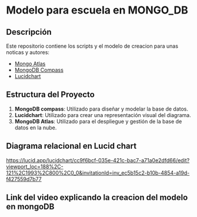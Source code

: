 # Modelo para escuela en MONGO_DB

## Descripción

Este repositorio contiene los scripts y el modelo de creacion para unas noticas y autores:

- [Mongo Atlas](#enlace-mongodb-atlas)
- [MongoDB Compass](#enlace-mongodb-compass)
- [Lucidchart](#enlace-lucidchart)

## Estructura del Proyecto

1. **MongoDB compass**: Utilizado para diseñar y modelar la base de datos.
2. **Lucidchart**: Utilizado para crear una representación visual del diagrama.
3. **MongoDB Atlas**: Utilizado para el despliegue y gestión de la base de datos en la nube.

## Diagrama relacional en Lucid chart

https://lucid.app/lucidchart/cc9f6bcf-035e-421c-bac7-a71a0e2dfd66/edit?viewport_loc=188%2C-121%2C1993%2C800%2C0_0&invitationId=inv_ec5b15c2-b10b-4854-a19d-f427559d7b77



## Link del video explicando la creacion del modelo en mongoDB
